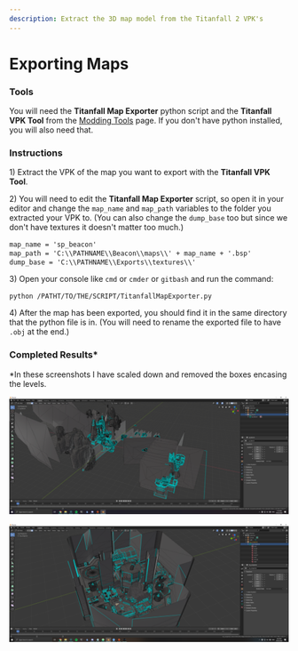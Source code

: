 ```yaml
---
description: Extract the 3D map model from the Titanfall 2 VPK's
---
```


# Exporting Maps

### Tools

You will need the **Titanfall Map Exporter** python script and the **Titanfall VPK Tool** from the [Modding Tools](../intro/duction/tools/) page. If you don't have python installed, you will also need that.

### Instructions

1\) Extract the VPK of the map you want to export with the **Titanfall VPK Tool**.

2\) You will need to edit the **Titanfall Map Exporter** script, so open it in your editor and change the `map_name` and `map_path` variables to the folder you extracted your VPK to. (You can also change the `dump_base` too but since we don't have textures it doesn't matter too much.)

```
map_name = 'sp_beacon'
map_path = 'C:\\PATHNAME\\Beacon\\maps\\' + map_name + '.bsp'
dump_base = 'C:\\PATHNAME\\Exports\\textures\\'
```

3\) Open your console like `cmd` or `cmder` or `gitbash` and run the command:

```
python /PATHT/TO/THE/SCRIPT/TitanfallMapExporter.py
```

4\) After the map has been exported, you should find it in the same directory that the python file is in. (You will need to rename the exported file to have `.obj` at the end.)

### Completed Results\*

\*In these screenshots I have scaled down and removed the boxes encasing the levels.

![Beacon 1/3 Map with Bounding Boxes Removed](../.gitbook/assets/BeaconBlender.png)

![Wargames Map with Bounding Boxes Removed](../.gitbook/assets/WargamesBlender.png)
